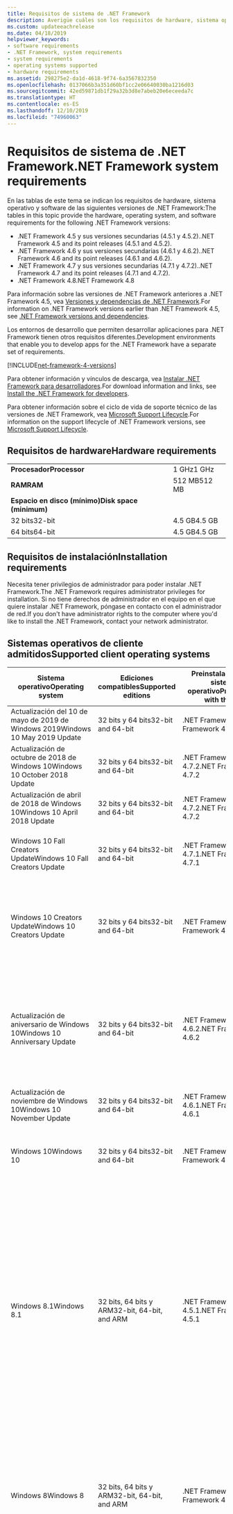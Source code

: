 ```yaml
---
title: Requisitos de sistema de .NET Framework
description: Averigüe cuáles son los requisitos de hardware, sistema operativo y software para instalar .NET Framework 4.5 y versiones posteriores.
ms.custom: updateeachrelease
ms.date: 04/18/2019
helpviewer_keywords:
- software requirements
- .NET Framework, system requirements
- system requirements
- operating systems supported
- hardware requirements
ms.assetid: 298275e2-da1d-4618-9f74-6a3567832350
ms.openlocfilehash: 0137066b3a351d60bf1cc2e06640030ba1216d03
ms.sourcegitcommit: 42ed59871db1f29a32b3d8e7abeb20e6eceeda7c
ms.translationtype: HT
ms.contentlocale: es-ES
ms.lasthandoff: 12/10/2019
ms.locfileid: "74960063"
---
```

# <a name="net-framework-system-requirements"></a><span data-ttu-id="fd2d6-103">Requisitos de sistema de .NET Framework</span><span class="sxs-lookup"><span data-stu-id="fd2d6-103">.NET Framework system requirements</span></span>

<span data-ttu-id="fd2d6-104">En las tablas de este tema se indican los requisitos de hardware, sistema operativo y software de las siguientes versiones de .NET Framework:</span><span class="sxs-lookup"><span data-stu-id="fd2d6-104">The tables in this topic provide the hardware, operating system, and software requirements for the following .NET Framework versions:</span></span>

- <span data-ttu-id="fd2d6-105">.NET Framework 4.5 y sus versiones secundarias (4.5.1 y 4.5.2).</span><span class="sxs-lookup"><span data-stu-id="fd2d6-105">.NET Framework 4.5 and its point releases (4.5.1 and 4.5.2).</span></span>
- <span data-ttu-id="fd2d6-106">.NET Framework 4.6 y sus versiones secundarias (4.6.1 y 4.6.2).</span><span class="sxs-lookup"><span data-stu-id="fd2d6-106">.NET Framework 4.6 and its point releases (4.6.1 and 4.6.2).</span></span>
- <span data-ttu-id="fd2d6-107">.NET Framework 4.7 y sus versiones secundarias (4.7.1 y 4.7.2).</span><span class="sxs-lookup"><span data-stu-id="fd2d6-107">.NET Framework 4.7 and its point releases (4.7.1 and 4.7.2).</span></span>
- <span data-ttu-id="fd2d6-108">.NET Framework 4.8</span><span class="sxs-lookup"><span data-stu-id="fd2d6-108">.NET Framework 4.8</span></span>

<span data-ttu-id="fd2d6-109">Para información sobre las versiones de .NET Framework anteriores a .NET Framework 4.5, vea [Versiones y dependencias de .NET Framework](../migration-guide/versions-and-dependencies.md).</span><span class="sxs-lookup"><span data-stu-id="fd2d6-109">For information on .NET Framework versions earlier than .NET Framework 4.5, see [.NET Framework versions and dependencies](../migration-guide/versions-and-dependencies.md).</span></span>

<span data-ttu-id="fd2d6-110">Los entornos de desarrollo que permiten desarrollar aplicaciones para .NET Framework tienen otros requisitos diferentes.</span><span class="sxs-lookup"><span data-stu-id="fd2d6-110">Development environments that enable you to develop apps for the .NET Framework have a separate set of requirements.</span></span>

[!INCLUDE[net-framework-4-versions](../../../includes/net-framework-4x-versions.md)]

<span data-ttu-id="fd2d6-111">Para obtener información y vínculos de descarga, vea [Instalar .NET Framework para desarrolladores](../install/guide-for-developers.md).</span><span class="sxs-lookup"><span data-stu-id="fd2d6-111">For download information and links, see [Install the .NET Framework for developers](../install/guide-for-developers.md).</span></span>

<span data-ttu-id="fd2d6-112">Para obtener información sobre el ciclo de vida de soporte técnico de las versiones de .NET Framework, vea [Microsoft Support Lifecycle](https://support.microsoft.com/lifecycle/search?sort=PN&alpha=Microsoft%20.NET%20Framework&Filter=FilterNO).</span><span class="sxs-lookup"><span data-stu-id="fd2d6-112">For information on the support lifecycle of .NET Framework versions, see [Microsoft Support Lifecycle](https://support.microsoft.com/lifecycle/search?sort=PN&alpha=Microsoft%20.NET%20Framework&Filter=FilterNO).</span></span>

## <a name="hardware-requirements"></a><span data-ttu-id="fd2d6-113">Requisitos de hardware</span><span class="sxs-lookup"><span data-stu-id="fd2d6-113">Hardware requirements</span></span>

|                          |        |
| ------------------------ | ------ |
| <span data-ttu-id="fd2d6-114">**Procesador**</span><span class="sxs-lookup"><span data-stu-id="fd2d6-114">**Processor**</span></span>            | <span data-ttu-id="fd2d6-115">1 GHz</span><span class="sxs-lookup"><span data-stu-id="fd2d6-115">1 GHz</span></span>  |
| <span data-ttu-id="fd2d6-116">**RAM**</span><span class="sxs-lookup"><span data-stu-id="fd2d6-116">**RAM**</span></span>                  | <span data-ttu-id="fd2d6-117">512 MB</span><span class="sxs-lookup"><span data-stu-id="fd2d6-117">512 MB</span></span> |
| <span data-ttu-id="fd2d6-118">**Espacio en disco (mínimo)**</span><span class="sxs-lookup"><span data-stu-id="fd2d6-118">**Disk space (minimum)**</span></span> |        |
| <span data-ttu-id="fd2d6-119">32 bits</span><span class="sxs-lookup"><span data-stu-id="fd2d6-119">32-bit</span></span>                   | <span data-ttu-id="fd2d6-120">4.5 GB</span><span class="sxs-lookup"><span data-stu-id="fd2d6-120">4.5 GB</span></span> |
| <span data-ttu-id="fd2d6-121">64 bits</span><span class="sxs-lookup"><span data-stu-id="fd2d6-121">64-bit</span></span>                   | <span data-ttu-id="fd2d6-122">4.5 GB</span><span class="sxs-lookup"><span data-stu-id="fd2d6-122">4.5 GB</span></span> |

## <a name="installation-requirements"></a><span data-ttu-id="fd2d6-123">Requisitos de instalación</span><span class="sxs-lookup"><span data-stu-id="fd2d6-123">Installation requirements</span></span>

<span data-ttu-id="fd2d6-124">Necesita tener privilegios de administrador para poder instalar .NET Framework.</span><span class="sxs-lookup"><span data-stu-id="fd2d6-124">The .NET Framework requires administrator privileges for installation.</span></span> <span data-ttu-id="fd2d6-125">Si no tiene derechos de administrador en el equipo en el que quiere instalar .NET Framework, póngase en contacto con el administrador de red.</span><span class="sxs-lookup"><span data-stu-id="fd2d6-125">If you don't have administrator rights to the computer where you'd like to install the .NET Framework, contact your network administrator.</span></span>

## <a name="supported-client-operating-systems"></a><span data-ttu-id="fd2d6-126">Sistemas operativos de cliente admitidos</span><span class="sxs-lookup"><span data-stu-id="fd2d6-126">Supported client operating systems</span></span>

| <span data-ttu-id="fd2d6-127">Sistema operativo</span><span class="sxs-lookup"><span data-stu-id="fd2d6-127">Operating system</span></span> | <span data-ttu-id="fd2d6-128">Ediciones compatibles</span><span class="sxs-lookup"><span data-stu-id="fd2d6-128">Supported editions</span></span> | <span data-ttu-id="fd2d6-129">Preinstalado con el sistema operativo</span><span class="sxs-lookup"><span data-stu-id="fd2d6-129">Preinstalled with the OS</span></span> | <span data-ttu-id="fd2d6-130">Instalable por separado</span><span class="sxs-lookup"><span data-stu-id="fd2d6-130">Installable separately</span></span> |
| ---------------- | ------------------ | ------------------------ | ---------------------- |
| <span data-ttu-id="fd2d6-131">Actualización del 10 de mayo de 2019 de Windows 2019</span><span class="sxs-lookup"><span data-stu-id="fd2d6-131">Windows 10 May 2019 Update</span></span> | <span data-ttu-id="fd2d6-132">32 bits y 64 bits</span><span class="sxs-lookup"><span data-stu-id="fd2d6-132">32-bit and 64-bit</span></span> | <span data-ttu-id="fd2d6-133">.NET Framework 4.8</span><span class="sxs-lookup"><span data-stu-id="fd2d6-133">.NET Framework 4.8</span></span> | -- |
| <span data-ttu-id="fd2d6-134">Actualización de octubre de 2018 de Windows 10</span><span class="sxs-lookup"><span data-stu-id="fd2d6-134">Windows 10 October 2018 Update</span></span> | <span data-ttu-id="fd2d6-135">32 bits y 64 bits</span><span class="sxs-lookup"><span data-stu-id="fd2d6-135">32-bit and 64-bit</span></span> | <span data-ttu-id="fd2d6-136">.NET Framework 4.7.2</span><span class="sxs-lookup"><span data-stu-id="fd2d6-136">.NET Framework 4.7.2</span></span> | <span data-ttu-id="fd2d6-137">.NET Framework 4.8</span><span class="sxs-lookup"><span data-stu-id="fd2d6-137">.NET Framework 4.8</span></span> |
| <span data-ttu-id="fd2d6-138">Actualización de abril de 2018 de Windows 10</span><span class="sxs-lookup"><span data-stu-id="fd2d6-138">Windows 10 April 2018 Update</span></span> | <span data-ttu-id="fd2d6-139">32 bits y 64 bits</span><span class="sxs-lookup"><span data-stu-id="fd2d6-139">32-bit and 64-bit</span></span> | <span data-ttu-id="fd2d6-140">.NET Framework 4.7.2</span><span class="sxs-lookup"><span data-stu-id="fd2d6-140">.NET Framework 4.7.2</span></span> |<span data-ttu-id="fd2d6-141">.NET Framework 4.8</span><span class="sxs-lookup"><span data-stu-id="fd2d6-141">.NET Framework 4.8</span></span>|
| <span data-ttu-id="fd2d6-142">Windows 10 Fall Creators Update</span><span class="sxs-lookup"><span data-stu-id="fd2d6-142">Windows 10 Fall Creators Update</span></span> | <span data-ttu-id="fd2d6-143">32 bits y 64 bits</span><span class="sxs-lookup"><span data-stu-id="fd2d6-143">32-bit and 64-bit</span></span> | <span data-ttu-id="fd2d6-144">.NET Framework 4.7.1</span><span class="sxs-lookup"><span data-stu-id="fd2d6-144">.NET Framework 4.7.1</span></span> | <span data-ttu-id="fd2d6-145">.NET Framework 4.7.2</span><span class="sxs-lookup"><span data-stu-id="fd2d6-145">.NET Framework 4.7.2</span></span><br/><br/><span data-ttu-id="fd2d6-146">.NET Framework 4.8</span><span class="sxs-lookup"><span data-stu-id="fd2d6-146">.NET Framework 4.8</span></span> |
| <span data-ttu-id="fd2d6-147">Windows 10 Creators Update</span><span class="sxs-lookup"><span data-stu-id="fd2d6-147">Windows 10 Creators Update</span></span> | <span data-ttu-id="fd2d6-148">32 bits y 64 bits</span><span class="sxs-lookup"><span data-stu-id="fd2d6-148">32-bit and 64-bit</span></span> | <span data-ttu-id="fd2d6-149">.NET Framework 4.7</span><span class="sxs-lookup"><span data-stu-id="fd2d6-149">.NET Framework 4.7</span></span> | <span data-ttu-id="fd2d6-150">.NET Framework 4.7.1</span><span class="sxs-lookup"><span data-stu-id="fd2d6-150">.NET Framework 4.7.1</span></span><br/><br/><span data-ttu-id="fd2d6-151">.NET Framework 4.7.2</span><span class="sxs-lookup"><span data-stu-id="fd2d6-151">.NET Framework 4.7.2</span></span><br/><br/><span data-ttu-id="fd2d6-152">.NET Framework 4.8</span><span class="sxs-lookup"><span data-stu-id="fd2d6-152">.NET Framework 4.8</span></span> |
| <span data-ttu-id="fd2d6-153">Actualización de aniversario de Windows 10</span><span class="sxs-lookup"><span data-stu-id="fd2d6-153">Windows 10 Anniversary Update</span></span> | <span data-ttu-id="fd2d6-154">32 bits y 64 bits</span><span class="sxs-lookup"><span data-stu-id="fd2d6-154">32-bit and 64-bit</span></span> | <span data-ttu-id="fd2d6-155">.NET Framework 4.6.2</span><span class="sxs-lookup"><span data-stu-id="fd2d6-155">.NET Framework 4.6.2</span></span> |<span data-ttu-id="fd2d6-156">.NET Framework 4.7</span><span class="sxs-lookup"><span data-stu-id="fd2d6-156">.NET Framework 4.7</span></span><br/><br/><span data-ttu-id="fd2d6-157">.NET Framework 4.7.1</span><span class="sxs-lookup"><span data-stu-id="fd2d6-157">.NET Framework 4.7.1</span></span><br/><br/><span data-ttu-id="fd2d6-158">.NET Framework 4.7.2</span><span class="sxs-lookup"><span data-stu-id="fd2d6-158">.NET Framework 4.7.2</span></span><br/><br/><span data-ttu-id="fd2d6-159">.NET Framework 4.8</span><span class="sxs-lookup"><span data-stu-id="fd2d6-159">.NET Framework 4.8</span></span>  |
| <span data-ttu-id="fd2d6-160">Actualización de noviembre de Windows 10</span><span class="sxs-lookup"><span data-stu-id="fd2d6-160">Windows 10 November Update</span></span> | <span data-ttu-id="fd2d6-161">32 bits y 64 bits</span><span class="sxs-lookup"><span data-stu-id="fd2d6-161">32-bit and 64-bit</span></span> | <span data-ttu-id="fd2d6-162">.NET Framework 4.6.1</span><span class="sxs-lookup"><span data-stu-id="fd2d6-162">.NET Framework 4.6.1</span></span> | <span data-ttu-id="fd2d6-163">.NET Framework 4.6.2</span><span class="sxs-lookup"><span data-stu-id="fd2d6-163">.NET Framework 4.6.2</span></span> |
| <span data-ttu-id="fd2d6-164">Windows 10</span><span class="sxs-lookup"><span data-stu-id="fd2d6-164">Windows 10</span></span> | <span data-ttu-id="fd2d6-165">32 bits y 64 bits</span><span class="sxs-lookup"><span data-stu-id="fd2d6-165">32-bit and 64-bit</span></span> | <span data-ttu-id="fd2d6-166">.NET Framework 4.6</span><span class="sxs-lookup"><span data-stu-id="fd2d6-166">.NET Framework 4.6</span></span> | <span data-ttu-id="fd2d6-167">.NET Framework 4.6.1</span><span class="sxs-lookup"><span data-stu-id="fd2d6-167">.NET Framework 4.6.1</span></span> <br/><br/> <span data-ttu-id="fd2d6-168">.NET Framework 4.6.2</span><span class="sxs-lookup"><span data-stu-id="fd2d6-168">.NET Framework 4.6.2</span></span> |
| <span data-ttu-id="fd2d6-169">Windows 8.1</span><span class="sxs-lookup"><span data-stu-id="fd2d6-169">Windows 8.1</span></span> | <span data-ttu-id="fd2d6-170">32 bits, 64 bits y ARM</span><span class="sxs-lookup"><span data-stu-id="fd2d6-170">32-bit, 64-bit, and ARM</span></span> | <span data-ttu-id="fd2d6-171">.NET Framework 4.5.1</span><span class="sxs-lookup"><span data-stu-id="fd2d6-171">.NET Framework 4.5.1</span></span> | <span data-ttu-id="fd2d6-172">.NET Framework 4.5.2</span><span class="sxs-lookup"><span data-stu-id="fd2d6-172">.NET Framework 4.5.2</span></span><br /><br /> <span data-ttu-id="fd2d6-173">.NET Framework 4.6</span><span class="sxs-lookup"><span data-stu-id="fd2d6-173">.NET Framework 4.6</span></span><br /><br /> <span data-ttu-id="fd2d6-174">.NET Framework 4.6.1</span><span class="sxs-lookup"><span data-stu-id="fd2d6-174">.NET Framework 4.6.1</span></span><br /><br /> <span data-ttu-id="fd2d6-175">.NET Framework 4.6.2</span><span class="sxs-lookup"><span data-stu-id="fd2d6-175">.NET Framework 4.6.2</span></span><br /><br /><span data-ttu-id="fd2d6-176">.NET Framework 4.7</span><span class="sxs-lookup"><span data-stu-id="fd2d6-176">.NET Framework 4.7</span></span><br/><br/><span data-ttu-id="fd2d6-177">.NET Framework 4.7.1</span><span class="sxs-lookup"><span data-stu-id="fd2d6-177">.NET Framework 4.7.1</span></span><br/><br/><span data-ttu-id="fd2d6-178">.NET Framework 4.7.2</span><span class="sxs-lookup"><span data-stu-id="fd2d6-178">.NET Framework 4.7.2</span></span><br/><br/><span data-ttu-id="fd2d6-179">.NET Framework 4.8</span><span class="sxs-lookup"><span data-stu-id="fd2d6-179">.NET Framework 4.8</span></span> |
| <span data-ttu-id="fd2d6-180">Windows 8</span><span class="sxs-lookup"><span data-stu-id="fd2d6-180">Windows 8</span></span> | <span data-ttu-id="fd2d6-181">32 bits, 64 bits y ARM</span><span class="sxs-lookup"><span data-stu-id="fd2d6-181">32-bit, 64-bit, and ARM</span></span> | <span data-ttu-id="fd2d6-182">.NET Framework 4.5</span><span class="sxs-lookup"><span data-stu-id="fd2d6-182">.NET Framework 4.5</span></span> | <span data-ttu-id="fd2d6-183">.NET Framework 4.5.1</span><span class="sxs-lookup"><span data-stu-id="fd2d6-183">.NET Framework 4.5.1</span></span><br /><br /><span data-ttu-id="fd2d6-184">.NET Framework 4.5.2</span><span class="sxs-lookup"><span data-stu-id="fd2d6-184">.NET Framework 4.5.2</span></span><br /><br /> <span data-ttu-id="fd2d6-185">.NET Framework 4.6</span><span class="sxs-lookup"><span data-stu-id="fd2d6-185">.NET Framework 4.6</span></span><br /><br /> <span data-ttu-id="fd2d6-186">.NET Framework 4.6.1</span><span class="sxs-lookup"><span data-stu-id="fd2d6-186">.NET Framework 4.6.1</span></span> |
| <span data-ttu-id="fd2d6-187">Windows 7 SP1</span><span class="sxs-lookup"><span data-stu-id="fd2d6-187">Windows 7 SP1</span></span>|<span data-ttu-id="fd2d6-188">32 bits y 64 bits</span><span class="sxs-lookup"><span data-stu-id="fd2d6-188">32-bit and 64-bit</span></span> | -- | <span data-ttu-id="fd2d6-189">.NET Framework 4</span><span class="sxs-lookup"><span data-stu-id="fd2d6-189">.NET Framework 4</span></span><br /><br /> <span data-ttu-id="fd2d6-190">.NET Framework 4.5</span><span class="sxs-lookup"><span data-stu-id="fd2d6-190">.NET Framework 4.5</span></span><br /><br /> <span data-ttu-id="fd2d6-191">.NET Framework 4.5.1</span><span class="sxs-lookup"><span data-stu-id="fd2d6-191">.NET Framework 4.5.1</span></span><br /><br /> <span data-ttu-id="fd2d6-192">.NET Framework 4.5.2</span><span class="sxs-lookup"><span data-stu-id="fd2d6-192">.NET Framework 4.5.2</span></span><br /><br /> <span data-ttu-id="fd2d6-193">.NET Framework 4.6</span><span class="sxs-lookup"><span data-stu-id="fd2d6-193">.NET Framework 4.6</span></span><br /><br /> <span data-ttu-id="fd2d6-194">.NET Framework 4.6.1</span><span class="sxs-lookup"><span data-stu-id="fd2d6-194">.NET Framework 4.6.1</span></span><br /><br /> <span data-ttu-id="fd2d6-195">.NET Framework 4.6.2</span><span class="sxs-lookup"><span data-stu-id="fd2d6-195">.NET Framework 4.6.2</span></span><br /><br /><span data-ttu-id="fd2d6-196">.NET Framework 4.7</span><span class="sxs-lookup"><span data-stu-id="fd2d6-196">.NET Framework 4.7</span></span><br/><br/><span data-ttu-id="fd2d6-197">.NET Framework 4.7.1</span><span class="sxs-lookup"><span data-stu-id="fd2d6-197">.NET Framework 4.7.1</span></span><br/><br/><span data-ttu-id="fd2d6-198">.NET Framework 4.7.2</span><span class="sxs-lookup"><span data-stu-id="fd2d6-198">.NET Framework 4.7.2</span></span><br/><br/><span data-ttu-id="fd2d6-199">.NET Framework 4.8</span><span class="sxs-lookup"><span data-stu-id="fd2d6-199">.NET Framework 4.8</span></span> |
| <span data-ttu-id="fd2d6-200">Windows Vista SP2</span><span class="sxs-lookup"><span data-stu-id="fd2d6-200">Windows Vista SP2</span></span>|<span data-ttu-id="fd2d6-201">32 bits y 64 bits</span><span class="sxs-lookup"><span data-stu-id="fd2d6-201">32-bit and 64-bit</span></span> | -- | <span data-ttu-id="fd2d6-202">.NET Framework 4</span><span class="sxs-lookup"><span data-stu-id="fd2d6-202">.NET Framework 4</span></span><br /><br /> <span data-ttu-id="fd2d6-203">.NET Framework 4.5</span><span class="sxs-lookup"><span data-stu-id="fd2d6-203">.NET Framework 4.5</span></span><br /><br /> <span data-ttu-id="fd2d6-204">.NET Framework 4.5.1</span><span class="sxs-lookup"><span data-stu-id="fd2d6-204">.NET Framework 4.5.1</span></span><br /><br /> <span data-ttu-id="fd2d6-205">.NET Framework 4.5.2</span><span class="sxs-lookup"><span data-stu-id="fd2d6-205">.NET Framework 4.5.2</span></span><br /><br /> <span data-ttu-id="fd2d6-206">.NET Framework 4.6</span><span class="sxs-lookup"><span data-stu-id="fd2d6-206">.NET Framework 4.6</span></span> |
| <span data-ttu-id="fd2d6-207">Windows XP</span><span class="sxs-lookup"><span data-stu-id="fd2d6-207">Windows XP</span></span> |<span data-ttu-id="fd2d6-208">32 bits y 64 bits</span><span class="sxs-lookup"><span data-stu-id="fd2d6-208">32-bit and 64-bit</span></span> | -- | <span data-ttu-id="fd2d6-209">.NET Framework 4</span><span class="sxs-lookup"><span data-stu-id="fd2d6-209">.NET Framework 4</span></span> |

 <span data-ttu-id="fd2d6-210">**Notas:**</span><span class="sxs-lookup"><span data-stu-id="fd2d6-210">**Notes:**</span></span>

- <span data-ttu-id="fd2d6-211">Para sistemas de Windows 7, tenga en cuenta que .NET Framework requiere Windows 7 SP1.</span><span class="sxs-lookup"><span data-stu-id="fd2d6-211">On Windows 7 systems, the .NET Framework requires Windows 7 SP1.</span></span> <span data-ttu-id="fd2d6-212">Si usa Windows 7 y aún no ha instalado Service Pack 1, debe hacerlo antes de instalar .NET Framework.</span><span class="sxs-lookup"><span data-stu-id="fd2d6-212">If you're on Windows 7 and haven't yet installed Service Pack 1, you need to do so before installing the .NET Framework.</span></span>

- <span data-ttu-id="fd2d6-213">.NET Framework 4.5 se admite en el Entorno de preinstalación de Windows (Windows PE).</span><span class="sxs-lookup"><span data-stu-id="fd2d6-213">.NET Framework 4.5 is supported on the Windows Preinstallation Environment (Windows PE).</span></span> <span data-ttu-id="fd2d6-214">No todas las características se admiten en Windows PE.</span><span class="sxs-lookup"><span data-stu-id="fd2d6-214">Not all features are supported on Windows PE.</span></span>

- <span data-ttu-id="fd2d6-215">.NET Framework 4 también es compatible con la plataforma IA64.</span><span class="sxs-lookup"><span data-stu-id="fd2d6-215">.NET Framework 4 also supports the IA64 platform.</span></span>

- <span data-ttu-id="fd2d6-216">Para todas las plataformas, se recomienda actualizar al último Service Pack de Windows e instalar las actualizaciones críticas disponibles de [Windows Update](https://support.microsoft.com/help/12373/windows-update-faq) para garantizar la máxima compatibilidad y seguridad.</span><span class="sxs-lookup"><span data-stu-id="fd2d6-216">For all platforms, we recommend that you upgrade to the latest Windows Service Pack and install critical updates available from [Windows Update](https://support.microsoft.com/help/12373/windows-update-faq) to ensure the best compatibility and security.</span></span>

- <span data-ttu-id="fd2d6-217">En sistemas operativos de 64 bits, .NET Framework admite WOW64 (procesamiento de 32 bits en un equipo de 64 bits) y el procesamiento nativo de 64 bits.</span><span class="sxs-lookup"><span data-stu-id="fd2d6-217">On 64-bit operating systems, the .NET Framework supports both WOW64 (32-bit processing on a 64-bit machine) and| native 64-bit processing.</span></span>

## <a name="supported-server-operating-systems"></a><span data-ttu-id="fd2d6-218">Sistemas operativos de servidor admitidos</span><span class="sxs-lookup"><span data-stu-id="fd2d6-218">Supported server operating systems</span></span>

| <span data-ttu-id="fd2d6-219">Sistema operativo</span><span class="sxs-lookup"><span data-stu-id="fd2d6-219">Operating system</span></span> | <span data-ttu-id="fd2d6-220">Ediciones compatibles</span><span class="sxs-lookup"><span data-stu-id="fd2d6-220">Supported editions</span></span> | <span data-ttu-id="fd2d6-221">Preinstalado con el sistema operativo</span><span class="sxs-lookup"><span data-stu-id="fd2d6-221">Preinstalled with the OS</span></span> | <span data-ttu-id="fd2d6-222">Instalable por separado</span><span class="sxs-lookup"><span data-stu-id="fd2d6-222">Installable separately</span></span> |
| ---------------- | ------------------ | ------------------------ | ---------------------- |
| <span data-ttu-id="fd2d6-223">Windows Server 2019</span><span class="sxs-lookup"><span data-stu-id="fd2d6-223">Windows Server 2019</span></span> | <span data-ttu-id="fd2d6-224">64 bits</span><span class="sxs-lookup"><span data-stu-id="fd2d6-224">64-bit</span></span> | <span data-ttu-id="fd2d6-225">.NET Framework 4.7.2</span><span class="sxs-lookup"><span data-stu-id="fd2d6-225">.NET Framework 4.7.2</span></span> | <span data-ttu-id="fd2d6-226">.NET Framework 4.8</span><span class="sxs-lookup"><span data-stu-id="fd2d6-226">.NET Framework 4.8</span></span> |
| <span data-ttu-id="fd2d6-227">Windows Server, versión 1809</span><span class="sxs-lookup"><span data-stu-id="fd2d6-227">Windows Server, version 1809</span></span> | <span data-ttu-id="fd2d6-228">64 bits</span><span class="sxs-lookup"><span data-stu-id="fd2d6-228">64-bit</span></span> | <span data-ttu-id="fd2d6-229">.NET Framework 4.7.2</span><span class="sxs-lookup"><span data-stu-id="fd2d6-229">.NET Framework 4.7.2</span></span> | <span data-ttu-id="fd2d6-230">.NET Framework 4.8</span><span class="sxs-lookup"><span data-stu-id="fd2d6-230">.NET Framework 4.8</span></span> |
| <span data-ttu-id="fd2d6-231">Windows Server, versión 1803</span><span class="sxs-lookup"><span data-stu-id="fd2d6-231">Windows Server, version 1803</span></span> | <span data-ttu-id="fd2d6-232">64 bits</span><span class="sxs-lookup"><span data-stu-id="fd2d6-232">64-bit</span></span> | <span data-ttu-id="fd2d6-233">.NET Framework 4.7.2</span><span class="sxs-lookup"><span data-stu-id="fd2d6-233">.NET Framework 4.7.2</span></span> | <span data-ttu-id="fd2d6-234">.NET Framework 4.8</span><span class="sxs-lookup"><span data-stu-id="fd2d6-234">.NET Framework 4.8</span></span> |
| <span data-ttu-id="fd2d6-235">Windows Server, versión 1709</span><span class="sxs-lookup"><span data-stu-id="fd2d6-235">Windows Server, version 1709</span></span> | <span data-ttu-id="fd2d6-236">64 bits</span><span class="sxs-lookup"><span data-stu-id="fd2d6-236">64-bit</span></span> | <span data-ttu-id="fd2d6-237">.NET Framework 4.7.1</span><span class="sxs-lookup"><span data-stu-id="fd2d6-237">.NET Framework 4.7.1</span></span> | <span data-ttu-id="fd2d6-238">.NET Framework 4.7.2</span><span class="sxs-lookup"><span data-stu-id="fd2d6-238">.NET Framework 4.7.2</span></span>|
| <span data-ttu-id="fd2d6-239">Windows Server 2016</span><span class="sxs-lookup"><span data-stu-id="fd2d6-239">Windows Server 2016</span></span> | <span data-ttu-id="fd2d6-240">64 bits</span><span class="sxs-lookup"><span data-stu-id="fd2d6-240">64-bit</span></span> | <span data-ttu-id="fd2d6-241">.NET Framework 4.6.2</span><span class="sxs-lookup"><span data-stu-id="fd2d6-241">.NET Framework 4.6.2</span></span> | <span data-ttu-id="fd2d6-242">.NET Framework 4.7</span><span class="sxs-lookup"><span data-stu-id="fd2d6-242">.NET Framework 4.7</span></span><br/><br/> <span data-ttu-id="fd2d6-243">.NET Framework 4.7.1</span><span class="sxs-lookup"><span data-stu-id="fd2d6-243">.NET Framework 4.7.1</span></span><br/><br/><span data-ttu-id="fd2d6-244">.NET Framework 4.7.2</span><span class="sxs-lookup"><span data-stu-id="fd2d6-244">.NET Framework 4.7.2</span></span><br/><br/><span data-ttu-id="fd2d6-245">.NET Framework 4.8</span><span class="sxs-lookup"><span data-stu-id="fd2d6-245">.NET Framework 4.8</span></span> |
| <span data-ttu-id="fd2d6-246">Windows Server 2012 R2</span><span class="sxs-lookup"><span data-stu-id="fd2d6-246">Windows Server 2012 R2</span></span> | <span data-ttu-id="fd2d6-247">64 bits</span><span class="sxs-lookup"><span data-stu-id="fd2d6-247">64-bit</span></span> | <span data-ttu-id="fd2d6-248">.NET Framework 4.5.1</span><span class="sxs-lookup"><span data-stu-id="fd2d6-248">.NET Framework 4.5.1</span></span> | <span data-ttu-id="fd2d6-249">.NET Framework 4.5.2</span><span class="sxs-lookup"><span data-stu-id="fd2d6-249">.NET Framework 4.5.2</span></span><br /><br /> <span data-ttu-id="fd2d6-250">.NET Framework 4.6</span><span class="sxs-lookup"><span data-stu-id="fd2d6-250">.NET Framework 4.6</span></span><br /><br /> <span data-ttu-id="fd2d6-251">.NET Framework 4.6.1</span><span class="sxs-lookup"><span data-stu-id="fd2d6-251">.NET Framework 4.6.1</span></span><br /><br /> <span data-ttu-id="fd2d6-252">.NET Framework 4.6.2</span><span class="sxs-lookup"><span data-stu-id="fd2d6-252">.NET Framework 4.6.2</span></span><br /><br /><span data-ttu-id="fd2d6-253">.NET Framework 4.7</span><span class="sxs-lookup"><span data-stu-id="fd2d6-253">.NET Framework 4.7</span></span><br/><br/> <span data-ttu-id="fd2d6-254">.NET Framework 4.7.1</span><span class="sxs-lookup"><span data-stu-id="fd2d6-254">.NET Framework 4.7.1</span></span><br/><br/><span data-ttu-id="fd2d6-255">.NET Framework 4.7.2</span><span class="sxs-lookup"><span data-stu-id="fd2d6-255">.NET Framework 4.7.2</span></span><br/><br/><span data-ttu-id="fd2d6-256">.NET Framework 4.8</span><span class="sxs-lookup"><span data-stu-id="fd2d6-256">.NET Framework 4.8</span></span> |
| <span data-ttu-id="fd2d6-257">Windows Server 2012 (edición de 64 bits)</span><span class="sxs-lookup"><span data-stu-id="fd2d6-257">Windows Server 2012 (64-bit edition)</span></span> | <span data-ttu-id="fd2d6-258">64 bits</span><span class="sxs-lookup"><span data-stu-id="fd2d6-258">64-bit</span></span>| <span data-ttu-id="fd2d6-259">.NET Framework 4.5</span><span class="sxs-lookup"><span data-stu-id="fd2d6-259">.NET Framework 4.5</span></span> | <span data-ttu-id="fd2d6-260">.NET Framework 4.5.1</span><span class="sxs-lookup"><span data-stu-id="fd2d6-260">.NET Framework 4.5.1</span></span><br /><br /> <span data-ttu-id="fd2d6-261">.NET Framework 4.5.2</span><span class="sxs-lookup"><span data-stu-id="fd2d6-261">.NET Framework 4.5.2</span></span><br /><br /> <span data-ttu-id="fd2d6-262">.NET Framework 4.6</span><span class="sxs-lookup"><span data-stu-id="fd2d6-262">.NET Framework 4.6</span></span><br /><br /> <span data-ttu-id="fd2d6-263">.NET Framework 4.6.1</span><span class="sxs-lookup"><span data-stu-id="fd2d6-263">.NET Framework 4.6.1</span></span><br /><br /> <span data-ttu-id="fd2d6-264">.NET Framework 4.6.2</span><span class="sxs-lookup"><span data-stu-id="fd2d6-264">.NET Framework 4.6.2</span></span><br /><br /><span data-ttu-id="fd2d6-265">.NET Framework 4.7</span><span class="sxs-lookup"><span data-stu-id="fd2d6-265">.NET Framework 4.7</span></span><br/><br/><span data-ttu-id="fd2d6-266">.NET Framework 4.7.1</span><span class="sxs-lookup"><span data-stu-id="fd2d6-266">.NET Framework 4.7.1</span></span><br/><br/><span data-ttu-id="fd2d6-267">.NET Framework 4.7.2</span><span class="sxs-lookup"><span data-stu-id="fd2d6-267">.NET Framework 4.7.2</span></span><br/><br/><span data-ttu-id="fd2d6-268">.NET Framework 4.8</span><span class="sxs-lookup"><span data-stu-id="fd2d6-268">.NET Framework 4.8</span></span> |
| <span data-ttu-id="fd2d6-269">Windows Server 2008 R2 SP1</span><span class="sxs-lookup"><span data-stu-id="fd2d6-269">Windows Server 2008 R2 SP1</span></span>|<span data-ttu-id="fd2d6-270">64 bits</span><span class="sxs-lookup"><span data-stu-id="fd2d6-270">64-bit</span></span> | -- | <span data-ttu-id="fd2d6-271">.NET Framework 4</span><span class="sxs-lookup"><span data-stu-id="fd2d6-271">.NET Framework 4</span></span><br /><br /> <span data-ttu-id="fd2d6-272">.NET Framework 4.5</span><span class="sxs-lookup"><span data-stu-id="fd2d6-272">.NET Framework 4.5</span></span><br /><br /> <span data-ttu-id="fd2d6-273">.NET Framework 4.5.1</span><span class="sxs-lookup"><span data-stu-id="fd2d6-273">.NET Framework 4.5.1</span></span><br /><br /> <span data-ttu-id="fd2d6-274">.NET Framework 4.5.2</span><span class="sxs-lookup"><span data-stu-id="fd2d6-274">.NET Framework 4.5.2</span></span><br /><br /> <span data-ttu-id="fd2d6-275">.NET Framework 4.6</span><span class="sxs-lookup"><span data-stu-id="fd2d6-275">.NET Framework 4.6</span></span><br /><br /> <span data-ttu-id="fd2d6-276">.NET Framework 4.6.1</span><span class="sxs-lookup"><span data-stu-id="fd2d6-276">.NET Framework 4.6.1</span></span><br /><br /> <span data-ttu-id="fd2d6-277">.NET Framework 4.6.2</span><span class="sxs-lookup"><span data-stu-id="fd2d6-277">.NET Framework 4.6.2</span></span><br /><br /><span data-ttu-id="fd2d6-278">.NET Framework 4.7</span><span class="sxs-lookup"><span data-stu-id="fd2d6-278">.NET Framework 4.7</span></span><br/><br/><span data-ttu-id="fd2d6-279">.NET Framework 4.7.1</span><span class="sxs-lookup"><span data-stu-id="fd2d6-279">.NET Framework 4.7.1</span></span><br/><br/><span data-ttu-id="fd2d6-280">.NET Framework 4.7.2</span><span class="sxs-lookup"><span data-stu-id="fd2d6-280">.NET Framework 4.7.2</span></span><br/><br/><span data-ttu-id="fd2d6-281">.NET Framework 4.8</span><span class="sxs-lookup"><span data-stu-id="fd2d6-281">.NET Framework 4.8</span></span> |
| <span data-ttu-id="fd2d6-282">Windows Server 2008 SP2</span><span class="sxs-lookup"><span data-stu-id="fd2d6-282">Windows Server 2008 SP2</span></span>|<span data-ttu-id="fd2d6-283">32 bits y 64 bits</span><span class="sxs-lookup"><span data-stu-id="fd2d6-283">32-bit and 64-bit</span></span> | -- | <span data-ttu-id="fd2d6-284">.NET Framework 4</span><span class="sxs-lookup"><span data-stu-id="fd2d6-284">.NET Framework 4</span></span><br /><br /> <span data-ttu-id="fd2d6-285">.NET Framework 4.5</span><span class="sxs-lookup"><span data-stu-id="fd2d6-285">.NET Framework 4.5</span></span><br /><br /> <span data-ttu-id="fd2d6-286">.NET Framework 4.5.1</span><span class="sxs-lookup"><span data-stu-id="fd2d6-286">.NET Framework 4.5.1</span></span><br /><br /> <span data-ttu-id="fd2d6-287">.NET Framework 4.5.2</span><span class="sxs-lookup"><span data-stu-id="fd2d6-287">.NET Framework 4.5.2</span></span><br /><br /> <span data-ttu-id="fd2d6-288">.NET Framework 4.6</span><span class="sxs-lookup"><span data-stu-id="fd2d6-288">.NET Framework 4.6</span></span> |

 <span data-ttu-id="fd2d6-289">**Notas:**</span><span class="sxs-lookup"><span data-stu-id="fd2d6-289">**Notes:**</span></span>

- <span data-ttu-id="fd2d6-290">Windows Server 2012 incluye .NET Framework 4.5, por lo que no tendrá que instalarlo aparte.</span><span class="sxs-lookup"><span data-stu-id="fd2d6-290">Windows Server 2012 includes .NET Framework 4.5, so you don't have to install it separately.</span></span> <span data-ttu-id="fd2d6-291">De forma similar, [!INCLUDE[winblue_server_2](../../../includes/winblue-server-2-md.md)] incluye .NET Framework 4.5.1.</span><span class="sxs-lookup"><span data-stu-id="fd2d6-291">Similarly, [!INCLUDE[winblue_server_2](../../../includes/winblue-server-2-md.md)] includes .NET Framework 4.5.1.</span></span>

- <span data-ttu-id="fd2d6-292">.NET Framework. tiene compatibilidad limitada con el rol Server Core con Windows Server 2008 R2 SP1 o versiones posteriores.</span><span class="sxs-lookup"><span data-stu-id="fd2d6-292">The .NET Framework has limited support for the Server Core Role with Windows Server 2008 R2 SP1 or later.</span></span> <span data-ttu-id="fd2d6-293">Vea [Server Core .NET Functionality](https://docs.microsoft.com/previous-versions//dd745015(v=vs.85)) (Funcionalidad de .NET en Server Core) para obtener una lista de las API no compatibles.</span><span class="sxs-lookup"><span data-stu-id="fd2d6-293">See [Server Core .NET Functionality](https://docs.microsoft.com/previous-versions//dd745015(v=vs.85)) for a list of unsupported APIs.</span></span>

- <span data-ttu-id="fd2d6-294">.NET Framework no se admite en Windows Server 2008 R2 for Itanium-Based Systems.</span><span class="sxs-lookup"><span data-stu-id="fd2d6-294">The .NET Framework isn't supported on Windows Server 2008 R2 for Itanium-Based Systems.</span></span>

- <span data-ttu-id="fd2d6-295">En Windows Server 2008 SP2, .NET Framework no se admite en el rol Server Core.</span><span class="sxs-lookup"><span data-stu-id="fd2d6-295">On Windows Server 2008 SP2, the .NET Framework is not supported in the Server Core Role.</span></span>

- <span data-ttu-id="fd2d6-296">Para todas las plataformas, se recomienda actualizar al último Service Pack de Windows y las actualizaciones críticas disponibles de [Windows Update](https://support.microsoft.com/help/12373/windows-update-faq) para garantizar la máxima compatibilidad y seguridad.</span><span class="sxs-lookup"><span data-stu-id="fd2d6-296">For all platforms, we recommend that you upgrade to the latest Windows Service Pack and critical updates available from [Windows Update](https://support.microsoft.com/help/12373/windows-update-faq) to ensure the best compatibility and security.</span></span> <span data-ttu-id="fd2d6-297">La instalación del último Service Pack de Windows puede ser necesaria en algunos sistemas operativos.</span><span class="sxs-lookup"><span data-stu-id="fd2d6-297">Installation of the latest Windows Service Pack may be required on some operating systems.</span></span>

- <span data-ttu-id="fd2d6-298">En sistemas operativos de 64 bits, .NET Framework admite WOW64 (procesamiento de 32 bits en un equipo de 64 bits) y el procesamiento nativo de 64 bits.</span><span class="sxs-lookup"><span data-stu-id="fd2d6-298">On 64-bit operating systems, the .NET Framework supports both WOW64 (32-bit processing on a 64-bit machine) and native 64-bit processing.</span></span>

## <a name="see-also"></a><span data-ttu-id="fd2d6-299">Vea también</span><span class="sxs-lookup"><span data-stu-id="fd2d6-299">See also</span></span>

- [<span data-ttu-id="fd2d6-300">Guía de instalación</span><span class="sxs-lookup"><span data-stu-id="fd2d6-300">Installation Guide</span></span>](../install/index.md)
- [<span data-ttu-id="fd2d6-301">Introducción</span><span class="sxs-lookup"><span data-stu-id="fd2d6-301">Getting Started</span></span>](index.md)
- [<span data-ttu-id="fd2d6-302">Solución de problemas en instalaciones y desinstalaciones bloqueadas de .NET Framework</span><span class="sxs-lookup"><span data-stu-id="fd2d6-302">Troubleshoot blocked .NET Framework installations and uninstallations</span></span>](../install/troubleshoot-blocked-installations-and-uninstallations.md)
